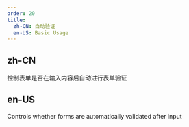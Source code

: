 ```yaml
---
order: 20
title:
  zh-CN: 自动验证
  en-US: Basic Usage
---
```


## zh-CN

控制表单是否在输入内容后自动进行表单验证

## en-US

Controls whether forms are automatically validated after input